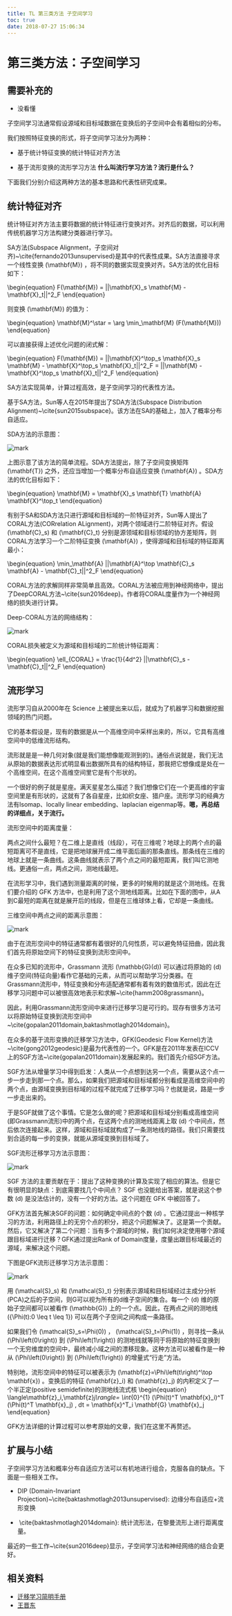 ```yaml
---
title: TL 第三类方法 子空间学习
toc: true
date: 2018-07-27 15:06:34
---
```


# 第三类方法：子空间学习


## 需要补充的


* 没看懂






子空间学习法通常假设源域和目标域数据在变换后的子空间中会有着相似的分布。

我们按照特征变换的形式，将子空间学习法分为两种：




  * 基于统计特征变换的统计特征对齐方法


  * 基于流形变换的流形学习方法 **什么叫流行学习方法？流行是什么？**


下面我们分别介绍这两种方法的基本思路和代表性研究成果。


## 统计特征对齐


统计特征对齐方法主要将数据的统计特征进行变换对齐。对齐后的数据，可以利用传统机器学习方法构建分类器进行学习。

SA方法(Subspace Alignment，子空间对齐)~\cite{fernando2013unsupervised}是其中的代表性成果。SA方法直接寻求一个线性变换 \(\mathbf{M}\) ，将不同的数据实现变换对齐。SA方法的优化目标如下：

\begin{equation}
F(\mathbf{M}) = ||\mathbf{X}_s \mathbf{M} - \mathbf{X}_t||^2_F
\end{equation}

则变换 \(\mathbf{M}\) 的值为：

\begin{equation}
\mathbf{M}^\star = \arg \min_\mathbf{M} (F(\mathbf{M}))
\end{equation}

可以直接获得上述优化问题的闭式解：

\begin{equation}
F(\mathbf{M}) = ||\mathbf{X}^\top_s \mathbf{X}_s \mathbf{M} - \mathbf{X}^\top_s \mathbf{X}_t||^2_F = ||\mathbf{M} - \mathbf{X}^\top_s \mathbf{X}_t||^2_F
\end{equation}

SA方法实现简单，计算过程高效，是子空间学习的代表性方法。

基于SA方法，Sun等人在2015年提出了SDA方法(Subspace Distribution Alignment)~\cite{sun2015subspace}。该方法在SA的基础上，加入了概率分布自适应。

SDA方法的示意图：


![mark](http://images.iterate.site/blog/image/180727/d05lB50LH0.png?imageslim)

上图示意了该方法的简单流程。SDA方法提出，除了子空间变换矩阵 \(\mathbf{T}\) 之外，还应当增加一个概率分布自适应变换 \(\mathbf{A}\) 。SDA方法的优化目标如下：

\begin{equation}
\mathbf{M} = \mathbf{X}_s \mathbf{T} \mathbf{A} \mathbf{X}^\top_t
\end{equation}

有别于SA和SDA方法只进行源域和目标域的一阶特征对齐，Sun等人提出了CORAL方法(CORrelation ALignment)，对两个领域进行二阶特征对齐。假设 \(\mathbf{C}_s\) 和 \(\mathbf{C}_t\) 分别是源领域和目标领域的协方差矩阵，则CORAL方法学习一个二阶特征变换 \(\mathbf{A}\) ，使得源域和目标域的特征距离最小：

\begin{equation}
\min_\mathbf{A} ||\mathbf{A}^\top \mathbf{C}_s \mathbf{A} - \mathbf{C}_t||^2_F
\end{equation}

CORAL方法的求解同样非常简单且高效。CORAL方法被应用到神经网络中，提出了DeepCORAL方法~\cite{sun2016deep}。作者将CORAL度量作为一个神经网络的损失进行计算。

Deep-CORAL方法的网络结构：


![mark](http://images.iterate.site/blog/image/180727/6J4EChbjKb.png?imageslim)

CORAL损失被定义为源域和目标域的二阶统计特征距离：

\begin{equation}
\ell_{CORAL} = \frac{1}{4d^2} ||\mathbf{C}_s - \mathbf{C}_t||^2_F
\end{equation}


## 流形学习


流形学习自从2000年在 Science 上被提出来以后，就成为了机器学习和数据挖掘领域的热门问题。

它的基本假设是，现有的数据是从一个高维空间中采样出来的，所以，它具有高维空间中的低维流形结构。

流形就是是一种几何对象(就是我们能想像能观测到的)。通俗点说就是，我们无法从原始的数据表达形式明显看出数据所具有的结构特征，那我把它想像成是处在一个高维空间，在这个高维空间里它是有个形状的。

一个很好的例子就是星座。满天星星怎么描述？我们想像它们在一个更高维的宇宙空间里是有形状的，这就有了各自星座，比如织女座、猎户座。流形学习的经典方法有Isomap、locally linear embedding、laplacian eigenmap等。**嗯，再总结的详细点，关于流行。**

流形空间中的距离度量：

两点之间什么最短？在二维上是直线（线段），可在三维呢？地球上的两个点的最短距离可不是直线，它是把地球展开成二维平面后画的那条直线。那条线在三维的地球上就是一条曲线。这条曲线就表示了两个点之间的最短距离，我们叫它测地线。更通俗一点，两点之间，测地线最短。

在流形学习中，我们遇到测量距离的时候，更多的时候用的就是这个测地线。在我们要介绍的 GFK 方法中，也是利用了这个测地线距离。比如在下面的图中，从A到C最短的距离在就是展开后的线段，但是在三维球体上看，它却是一条曲线。

三维空间中两点之间的距离示意图：


![mark](http://images.iterate.site/blog/image/180727/4199aj4DjJ.png?imageslim)

由于在流形空间中的特征通常都有着很好的几何性质，可以避免特征扭曲，因此我们首先将原始空间下的特征变换到流形空间中。

在众多已知的流形中，Grassmann 流形 \(\mathbb{G}(d)\) 可以通过将原始的 \(d\) 维子空间(特征向量)看作它基础的元素，从而可以帮助学习分类器。在Grassmann流形中，特征变换和分布适配通常都有着有效的数值形式，因此在迁移学习问题中可以被很高效地表示和求解~\cite{hamm2008grassmann}。

因此，利用Grassmann流形空间中来进行迁移学习是可行的。现存有很多方法可以将原始特征变换到流形空间中~\cite{gopalan2011domain,baktashmotlagh2014domain}。

在众多的基于流形变换的迁移学习方法中，GFK(Geodesic Flow Kernel)方法~\cite{gong2012geodesic}是最为代表性的一个。GFK是在2011年发表在ICCV上的SGF方法~\cite{gopalan2011domain}发展起来的。我们首先介绍SGF方法。

SGF方法从增量学习中得到启发：人类从一个点想到达另一个点，需要从这个点一步一步走到那一个点。那么，如果我们把源域和目标域都分别看成是高维空间中的两个点，由源域变换到目标域的过程不就完成了迁移学习吗？也就是说，路是一步一步走出来的。

于是SGF就做了这个事情。它是怎么做的呢？把源域和目标域分别看成高维空间(即Grassmann流形)中的两个点，在这两个点的测地线距离上取 \(d\) 个中间点，然后依次连接起来。这样，源域和目标域就构成了一条测地线的路径。我们只需要找到合适的每一步的变换，就能从源域变换到目标域了。

SGF流形迁移学习方法示意图：


![mark](http://images.iterate.site/blog/image/180727/CAfAIiAGHl.png?imageslim)

SGF 方法的主要贡献在于：提出了这种变换的计算及实现了相应的算法。但是它有很明显的缺点：到底需要找几个中间点？ SGF 也没能给出答案，就是说这个参数 \(d\) 是没法估计的，没有一个好的方法。这个问题在 GFK 中被回答了。

GFK方法首先解决SGF的问题：如何确定中间点的个数 \(d\) 。它通过提出一种核学习的方法，利用路径上的无穷个点的积分，把这个问题解决了。这是第一个贡献。然后，它又解决了第二个问题：当有多个源域的时候，我们如何决定使用哪个源域跟目标域进行迁移？GFK通过提出Rank of Domain度量，度量出跟目标域最近的源域，来解决这个问题。

下图是GFK流形迁移学习方法示意图：


![mark](http://images.iterate.site/blog/image/180727/Aee84iK2Bk.png?imageslim)

用 \(\mathcal{S}_s\) 和 \(\mathcal{S}_t\) 分别表示源域和目标域经过主成分分析(PCA)之后的子空间，则G可以视为所有的d维子空间的集合。每一个 \(d\) 维的原始子空间都可以被看作 \(\mathbb{G}\) 上的一个点。因此，在两点之间的测地线 \(\{\Phi(t):0 \leq t \leq 1\}\) 可以在两个子空间之间构成一条路径。

如果我们令 \(\mathcal{S}_s=\Phi(0)\) ， \(\mathcal{S}_t=\Phi(1)\) ，则寻找一条从 \(\Phi\left(0\right)\) 到 \(\Phi\left(1\right)\) 的测地线就等同于将原始的特征变换到一个无穷维度的空间中，最终减小域之间的漂移现象。这种方法可以被看作是一种从 \(\Phi\left(0\right)\) 到 \(\Phi\left(1\right)\) 的增量式“行走”方法。

特别地，流形空间中的特征可以被表示为 \(\mathbf{z}=\Phi\left(t\right)^\top \mathbf{x}\) 。变换后的特征 \(\mathbf{z}_i\) 和 \(\mathbf{z}_j\) 的内积定义了一个半正定(positive semidefinite)的测地线流式核
\begin{equation}
\langle\mathbf{z}_i,\mathbf{z}_j\rangle= \int_{0}^{1} (\Phi(t)^T \mathbf{x}_i)^T (\Phi(t)^T \mathbf{x}_j) \, dt = \mathbf{x}^T_i \mathbf{G} \mathbf{x}_j
\end{equation}

GFK方法详细的计算过程可以参考原始的文章，我们在这里不再赘述。


## 扩展与小结


子空间学习方法和概率分布自适应方法可以有机地进行组合，克服各自的缺点。下面是一些相关工作。




  * DIP (Domain-Invariant Projection)~\cite{baktashmotlagh2013unsupervised}: 边缘分布自适应+流形变换


  *  \cite{baktashmotlagh2014domain}: 统计流形法，在黎曼流形上进行距离度量。


最近的一些工作~\cite{sun2016deep}显示，子空间学习法和神经网络的结合会更好。








## 相关资料


- [迁移学习简明手册](https://github.com/jindongwang/transferlearning-tutorial)
- [王晋东](https://zhuanlan.zhihu.com/p/35352154)
